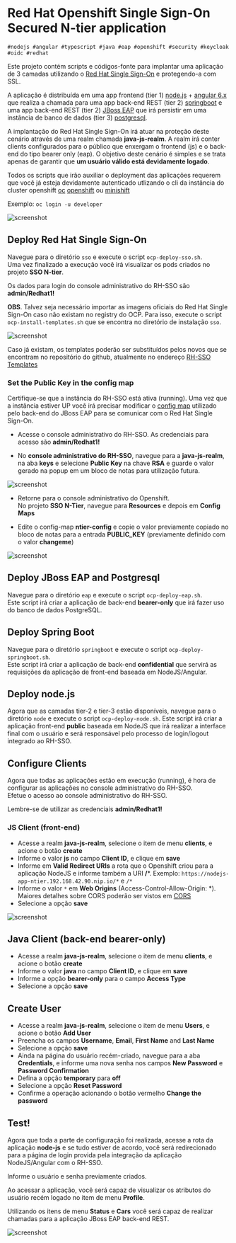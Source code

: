 # Red Hat Openshift Single Sign-On Secured N-tier application

```
#nodejs #angular #typescript #java #eap #openshift #security #keycloak #oidc #redhat
```

Este projeto contém scripts e códigos-fonte para implantar uma aplicação de 3 camadas utilizando o [Red Hat Single Sign-On](https://access.redhat.com/products/red-hat-single-sign-on) e protegendo-a com SSL.

A aplicação é distribuída em uma app frontend (tier 1) [node.js](https://nodejs.org/en/) + [angular 6.x](https://angular.io/) que realiza a chamada para uma app back-end REST (tier 2) [springboot](http://spring.io/projects/spring-boot) e uma app back-end REST (tier 2) [JBoss EAP](https://access.redhat.com/products/red-hat-jboss-enterprise-application-platform/) que irá persistir em uma instância de banco de dados (tier 3) [postgresql](https://www.postgresql.org/).

A implantação do Red Hat Single Sign-On irá atuar na proteção deste cenário através de uma realm chamada **java-js-realm**. A realm irá conter clients configurados para o público que enxergam o frontend (js) e o back-end do tipo bearer only (eap). O objetivo deste cenário é simples e se trata apenas de garantir que **um usuário válido está devidamente logado**.

Todos os scripts que irão auxiliar o deployment das aplicações requerem que você já esteja devidamente autenticado utlizando o cli da instância do cluster openshift [oc](https://docs.openshift.com/container-platform/3.10/cli_reference/get_started_cli.html) [openshift](https://www.openshift.com/) ou [minishift](https://www.okd.io/minishift/)

Exemplo: `oc login -u developer`

![screenshot](./screenshots/summary.png)

## Deploy Red Hat Single Sign-On

Navegue para o diretório `sso` e execute o script `ocp-deploy-sso.sh`.<br>
Uma vez finalizado a execução você irá visualizar os pods criados no projeto **SSO N-tier**.

Os dados para login do console administrativo do RH-SSO são **admin/Redhat1!**

**OBS**. Talvez seja necessário importar as imagens oficiais do Red Hat Single Sign-On caso não existam no registry do OCP. Para isso, execute o script `ocp-install-templates.sh` que se encontra no diretório de instalação `sso`.

![screenshot](./screenshots/sso.png)

Caso já existam, os templates poderão ser substituídos pelos novos que se encontram no repositório do github, atualmente no endereço [RH-SSO Templates](https://github.com/jboss-container-images/redhat-sso-7-openshift-image/tree/sso72-dev/templates)

### Set the Public Key in the config map

Certifique-se que a instância do RH-SSO está ativa (running). Uma vez que a instância estiver UP você irá precisar modificar o [config map](https://docs.openshift.com/container-platform/3.10/dev_guide/configmaps.html) utilizado pelo back-end do JBoss EAP para se comunicar com o Red Hat Single Sign-On.

* Acesse o console administrativo do RH-SSO. As credenciais para acesso são **admin/Redhat1!**

* No **console administrativo do RH-SSO**, navegue para a **java-js-realm**, na aba **keys** e selecione **Public Key** na chave **RSA** e guarde o valor gerado na popup em um bloco de notas para utilização futura.

![screenshot](./screenshots/key.png)

* Retorne para o console administrativo do Openshift.<br>No projeto **SSO N-Tier**, navegue para **Resources** e depois em **Config Maps**

* Edite o config-map **ntier-config** e copie o valor previamente copiado no bloco de notas para a entrada **PUBLIC_KEY** (previamente definido com o valor **changeme**)

![screenshot](./screenshots/config.png)

## Deploy JBoss EAP and Postgresql

Navegue para o diretório `eap` e execute o script `ocp-deploy-eap.sh`.<br>
Este script irá criar a aplicação de back-end **bearer-only** que irá fazer uso do banco de dados PostgreSQL. 

## Deploy Spring Boot

Navegue para o diretório `springboot` e execute o script `ocp-deploy-springboot.sh`.<br>Este script irá criar a aplicação de back-end **confidential** que servirá as requisições da aplicação de front-end baseada em NodeJS/Angular.

## Deploy node.js

Agora que as camadas tier-2 e tier-3 estão disponíveis, navegue para o diretório `node` e execute o script `ocp-deploy-node.sh`.
Este script irá criar a aplicação front-end **public** baseada em NodeJS que irá realizar a interface final com o usuário e será responsável pelo processo de login/logout integrado ao RH-SSO.

## Configure Clients

Agora que todas as aplicações estão em execução (running), é hora de configurar as aplicações no console administrativo do RH-SSO.<br>
Efetue o acesso ao console administrativo do RH-SSO. 

Lembre-se de utilizar as credenciais **admin/Redhat1!**

### JS Client (front-end)

* Acesse a realm **java-js-realm**, selecione o item de menu **clients**, e acione o botão **create**
* Informe o valor **js** no campo **Client ID**, e clique em **save**
* Informe em **Valid Redirect URIs** a rota que o Openshift criou para a aplicação NodeJS e informe também a URI **/***. Exemplo: `https://nodejs-app-ntier.192.168.42.90.nip.io/*` e `/*`
* Informe o valor `*` em **Web Origins** (Access-Control-Allow-Origin: *). Maiores detalhes sobre CORS poderão ser vistos em [CORS](https://developer.mozilla.org/en-US/docs/Web/HTTP/CORS)  
* Selecione a opção **save**

![screenshot](./screenshots/js.png)

## Java Client (back-end bearer-only)

* Acesse a realm **java-js-realm**, selecione o item de menu **clients**, e acione o botão **create**
* Informe o valor **java** no campo **Client ID**, e clique em **save**
* Informe a opção **bearer-only** para o campo **Access Type** 
* Selecione a opção **save**
 
## Create User

* Acesse a realm **java-js-realm**, selecione o item de menu **Users**, e acione o botão **Add User**
* Preencha os campos **Username**, **Email**, **First Name** and **Last Name**
* Selecione a opção **save**
* Ainda na página do usuário recém-criado, navegue para a aba **Credentials**, e informe uma nova senha nos campos **New Password** e **Password Confirmation**
* Defina a opção **temporary** para **off**
* Selecione a opção **Reset Password**
* Confirme a operação acionando o botão vermelho **Change the password**

## Test!

Agora que toda a parte de configuração foi realizada, acesse a rota da aplicação **node-js** e se tudo estiver de acordo, você será redirecionado para a página de login provida pela integração da aplicação NodeJS/Angular com o RH-SSO.

Informe o usuário e senha previamente criados.

Ao acessar a aplicação, você será capaz de visualizar os atributos do usuário recém logado no item de menu **Profile**.

Utilizando os itens de menu **Status** e **Cars** você será capaz de realizar chamadas para a aplicação JBoss EAP back-end REST.

![screenshot](./screenshots/test.png)

